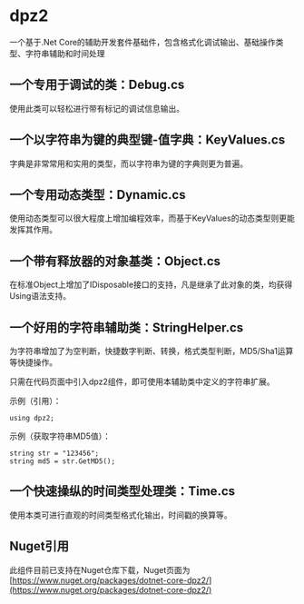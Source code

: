 # dpz2

一个基于.Net Core的辅助开发套件基础件，包含格式化调试输出、基础操作类型、字符串辅助和时间处理

## 一个专用于调试的类：Debug.cs

使用此类可以轻松进行带有标记的调试信息输出。

## 一个以字符串为键的典型键-值字典：KeyValues.cs

字典是非常常用和实用的类型，而以字符串为键的字典则更为普遍。

## 一个专用动态类型：Dynamic.cs

使用动态类型可以很大程度上增加编程效率，而基于KeyValues的动态类型则更能发挥其作用。

## 一个带有释放器的对象基类：Object.cs

在标准Object上增加了IDisposable接口的支持，凡是继承了此对象的类，均获得Using语法支持。

## 一个好用的字符串辅助类：StringHelper.cs

为字符串增加了为空判断，快捷数字判断、转换，格式类型判断，MD5/Sha1运算等快捷操作。

只需在代码页面中引入dpz2组件，即可使用本辅助类中定义的字符串扩展。

示例（引用）：

    using dpz2;

示例（获取字符串MD5值）：

    string str = "123456";
	string md5 = str.GetMD5();

## 一个快速操纵的时间类型处理类：Time.cs

使用本类可进行直观的时间类型格式化输出，时间戳的换算等。

## Nuget引用

此组件目前已支持在Nuget仓库下载，Nuget页面为 [https://www.nuget.org/packages/dotnet-core-dpz2/](https://www.nuget.org/packages/dotnet-core-dpz2/)
